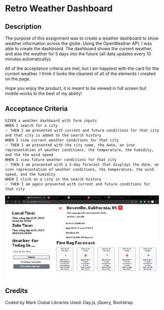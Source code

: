 # Retro Weather Dashboard

## Description
The purpose of this assignment was to create a weather dashboard to show weather information across the globe. Using the OpenWeather API, I was able to create the dashboard. The dashboard shows the current weather, and also the weather for 5 days into the future  (all data updates every 10 minutes automatically).

All of the acceptance criteria are met, but I am happiest with the card for the current weather. I think it looks the cleanest of all of the elements I created on the page.

Hope you enjoy the product, it is meant to be viewed in full screen but mobile works to the best of my ability!

## Acceptance Criteria

```
GIVEN a weather dashboard with form inputs
WHEN I search for a city
✅ THEN I am presented with current and future conditions for that city and that city is added to the search history
WHEN I view current weather conditions for that city
✅ THEN I am presented with the city name, the date, an icon representation of weather conditions, the temperature, the humidity, and the the wind speed
WHEN I view future weather conditions for that city
✅ THEN I am presented with a 5-day forecast that displays the date, an icon representation of weather conditions, the temperature, the wind speed, and the humidity
WHEN I click on a city in the search history
✅ THEN I am again presented with current and future conditions for that city
```

![Example of Weather Page](./assets/images/dashboard.jpg)

## Credits
Coded by Mark Ciubal
Libraries Used: Day.js, jQuery, Bootstrap.